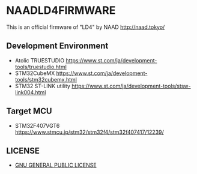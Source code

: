 # NAADLD4FIRMWARE
 This is an official firmware of "LD4" by NAAD http://naad.tokyo/

## Development Environment
 - Atolic TRUESTUDIO https://www.st.com/ja/development-tools/truestudio.html
 - STM32CubeMX https://www.st.com/ja/development-tools/stm32cubemx.html
 - STM32 ST-LINK utility https://www.st.com/ja/development-tools/stsw-link004.html

## Target MCU
 - STM32F407VGT6 https://www.stmcu.jp/stm32/stm32f4/stm32f407417/12239/
 
## LICENSE
 - [GNU GENERAL PUBLIC LICENSE](./LICENSE)


